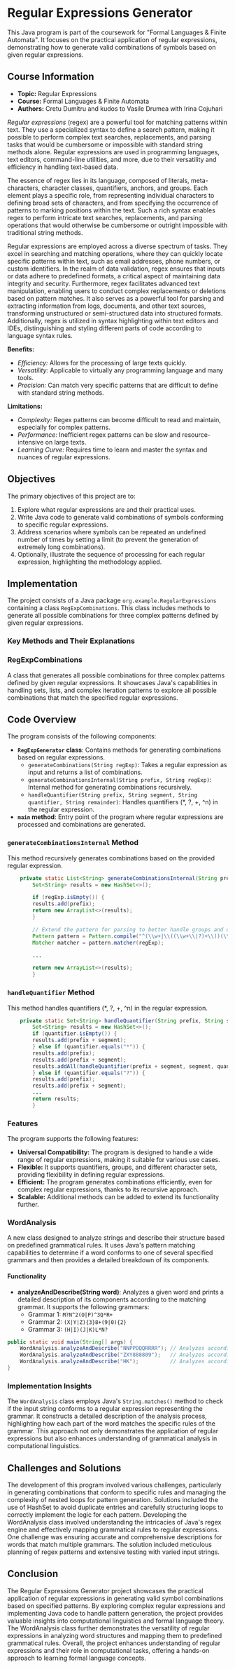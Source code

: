 # Regular Expressions Generator

This Java program is part of the coursework for "Formal Languages & Finite Automata". It focuses on the practical application of regular expressions, demonstrating how to generate valid combinations of symbols based on given regular expressions.

## Course Information

- **Topic:** Regular Expressions
- **Course:** Formal Languages & Finite Automata
- **Authors:** Cretu Dumitru and kudos to Vasile Drumea with Irina Cojuhari

*Regular expressions* (regex) are a powerful tool for matching patterns within text. They use a specialized syntax to define a search pattern, making it possible to perform complex text searches, replacements, and parsing tasks that would be cumbersome or impossible with standard string methods alone. Regular expressions are used in programming languages, text editors, command-line utilities, and more, due to their versatility and efficiency in handling text-based data.

The essence of regex lies in its language, composed of literals, meta-characters, character classes, quantifiers, anchors, and groups. Each element plays a specific role, from representing individual characters to defining broad sets of characters, and from specifying the occurrence of patterns to marking positions within the text. Such a rich syntax enables regex to perform intricate text searches, replacements, and parsing operations that would otherwise be cumbersome or outright impossible with traditional string methods.

Regular expressions are employed across a diverse spectrum of tasks. They excel in searching and matching operations, where they can quickly locate specific patterns within text, such as email addresses, phone numbers, or custom identifiers. In the realm of data validation, regex ensures that inputs or data adhere to predefined formats, a critical aspect of maintaining data integrity and security. Furthermore, regex facilitates advanced text manipulation, enabling users to conduct complex replacements or deletions based on pattern matches. It also serves as a powerful tool for parsing and extracting information from logs, documents, and other text sources, transforming unstructured or semi-structured data into structured formats. Additionally, regex is utilized in syntax highlighting within text editors and IDEs, distinguishing and styling different parts of code according to language syntax rules.

**Benefits:**

- *Efficiency:* Allows for the processing of large texts quickly.
- *Versatility:* Applicable to virtually any programming language and many tools.
- *Precision:* Can match very specific patterns that are difficult to define with standard string methods.

**Limitations:**

- *Complexity:* Regex patterns can become difficult to read and maintain, especially for complex patterns.
- *Performance:* Inefficient regex patterns can be slow and resource-intensive on large texts.
- *Learning Curve:* Requires time to learn and master the syntax and nuances of regular expressions.


## Objectives

The primary objectives of this project are to:

1. Explore what regular expressions are and their practical uses.
2. Write Java code to generate valid combinations of symbols conforming to specific regular expressions.
3. Address scenarios where symbols can be repeated an undefined number of times by setting a limit (to prevent the generation of extremely long combinations).
4. Optionally, illustrate the sequence of processing for each regular expression, highlighting the methodology applied.

## Implementation

The project consists of a Java package `org.example.RegularExpressions` containing a class `RegExpCombinations`. This class includes methods to generate all possible combinations for three complex patterns defined by given regular expressions.

### Key Methods and Their Explanations

### RegExpCombinations

A class that generates all possible combinations for three complex patterns defined by given regular expressions. It showcases Java's capabilities in handling sets, lists, and complex iteration patterns to explore all possible combinations that match the specified regular expressions.

## Code Overview
The program consists of the following components:
- **`RegExpGenerator` class**: Contains methods for generating combinations based on regular expressions.
  - `generateCombinations(String regExp)`: Takes a regular expression as input and returns a list of combinations.
  - `generateCombinationsInternal(String prefix, String regExp)`: Internal method for generating combinations recursively.
  - `handleQuantifier(String prefix, String segment, String quantifier, String remainder)`: Handles quantifiers (*, ?, +, ^n) in the regular expression.
- **`main` method**: Entry point of the program where regular expressions are processed and combinations are generated.

### `generateCombinationsInternal` Method
This method recursively generates combinations based on the provided regular expression.

```java
    private static List<String> generateCombinationsInternal(String prefix, String regExp) {
        Set<String> results = new HashSet<>();

        if (regExp.isEmpty()) {
        results.add(prefix);
        return new ArrayList<>(results);
        }

        // Extend the pattern for parsing to better handle groups and quantifiers
        Pattern pattern = Pattern.compile("^(\\w+|\\((\\w+\\|?)+\\))(\\*|\\?|\\+|\\^\\d+)?|8\\+|\\d+");
        Matcher matcher = pattern.matcher(regExp);

        ...

        return new ArrayList<>(results);
        }
```         

### `handleQuantifier` Method
This method handles quantifiers (*, ?, +, ^n) in the regular expression.

```java
    private static Set<String> handleQuantifier(String prefix, String segment, String quantifier, String remainder) {
        Set<String> results = new HashSet<>();
        if (quantifier.isEmpty()) {
        results.add(prefix + segment);
        } else if (quantifier.equals("*")) {
        results.add(prefix);
        results.add(prefix + segment);
        results.addAll(handleQuantifier(prefix + segment, segment, quantifier, remainder));
        } else if (quantifier.equals("?")) {
        results.add(prefix);
        results.add(prefix + segment);
        ...
        return results;
        }
```

### Features
The program supports the following features:
- **Universal Compatibility:** The program is designed to handle a wide range of regular expressions, making it suitable for various use cases.
- **Flexible:** It supports quantifiers, groups, and different character sets, providing flexibility in defining regular expressions.
- **Efficient:** The program generates combinations efficiently, even for complex regular expressions, thanks to its recursive approach.
- **Scalable:** Additional methods can be added to extend its functionality further.

### WordAnalysis

A new class designed to analyze strings and describe their structure based on predefined grammatical rules. It uses Java's pattern matching capabilities to determine if a word conforms to one of several specified grammars and then provides a detailed breakdown of its components.

#### Functionality

- **analyzeAndDescribe(String word)**: Analyzes a given word and prints a detailed description of its components according to the matching grammar. It supports the following grammars:
    - Grammar 1: `M?N^2(O|P)^3Q*R+`
    - Grammar 2: `(X|Y|Z){3}8+(9|0){2}`
    - Grammar 3: `(H|I)(J|K)L*N?`

```java
public static void main(String[] args) {
    WordAnalysis.analyzeAndDescribe("NNPPOQQRRRR"); // Analyzes according to Grammar 1
    WordAnalysis.analyzeAndDescribe("ZXY888809");   // Analyzes according to Grammar 2
    WordAnalysis.analyzeAndDescribe("HK");          // Analyzes according to Grammar 3
}
```

### Implementation Insights
The `WordAnalysis` class employs Java's `String.matches()` method to check if the input string conforms to a regular expression representing the grammar. It constructs a detailed description of the analysis process, highlighting how each part of the word matches the specific rules of the grammar. This approach not only demonstrates the application of regular expressions but also enhances understanding of grammatical analysis in computational linguistics.



## Challenges and Solutions
The development of this program involved various challenges, particularly in generating combinations that conform to specific rules and managing the complexity of nested loops for pattern generation. Solutions included the use of HashSet to avoid duplicate entries and carefully structuring loops to correctly implement the logic for each pattern.
Developing the WordAnalysis class involved understanding the intricacies of Java's regex engine and effectively mapping grammatical rules to regular expressions. One challenge was ensuring accurate and comprehensive descriptions for words that match multiple grammars. The solution included meticulous planning of regex patterns and extensive testing with varied input strings.

## Conclusion
The Regular Expressions Generator project showcases the practical application of regular expressions in generating valid symbol combinations based on specified patterns. By exploring complex regular expressions and implementing Java code to handle pattern generation, the project provides valuable insights into computational linguistics and formal language theory. The WordAnalysis class further demonstrates the versatility of regular expressions in analyzing word structures and mapping them to predefined grammatical rules. Overall, the project enhances understanding of regular expressions and their role in computational tasks, offering a hands-on approach to learning formal language concepts.


